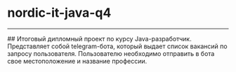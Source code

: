# nordic-it-java-q4
<hr> 
## Итоговый дипломный проект по курсу Java-разработчик. Представляет собой telegram-бота, который выдает список вакансий по запросу пользователя. Пользователю необходимо отправить в бота свое местоположение и название профессии.
